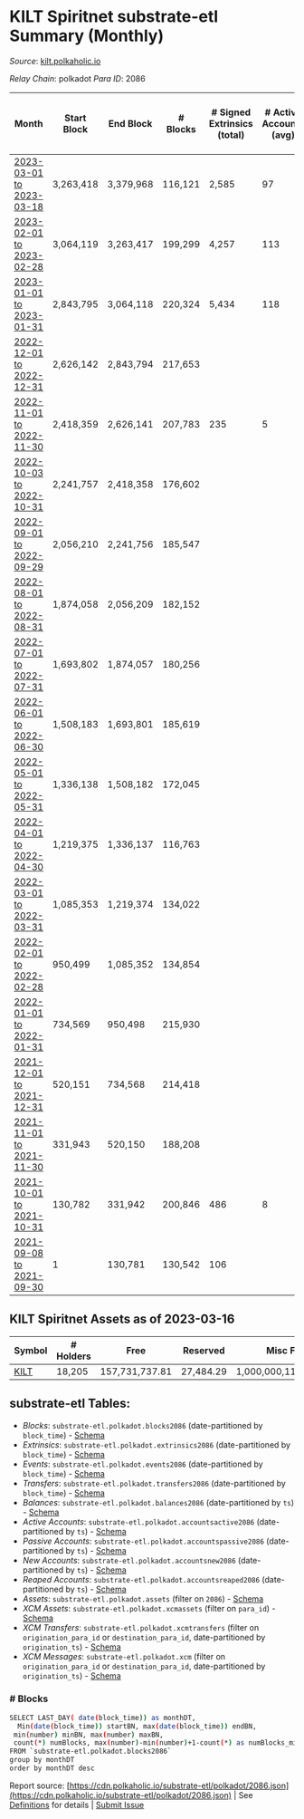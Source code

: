 # KILT Spiritnet substrate-etl Summary (Monthly)

_Source_: [kilt.polkaholic.io](https://kilt.polkaholic.io)

*Relay Chain*: polkadot
*Para ID*: 2086



| Month | Start Block | End Block | # Blocks | # Signed Extrinsics (total) | # Active Accounts (avg) | # Addresses with Balances (max) | Issues |
| ----- | ----------- | --------- | -------- | --------------------------- | ----------------------- | ------------------------------- | ------ |
| [2023-03-01 to 2023-03-18](/polkadot/2086-kilt/2023-03-31.md) | 3,263,418 | 3,379,968 | 116,121 | 2,585 | 97 | 18,210 | - 430 (0.37%) |   
| [2023-02-01 to 2023-02-28](/polkadot/2086-kilt/2023-02-28.md) | 3,064,119 | 3,263,417 | 199,299 | 4,257 | 113 | 18,081 | -   |   
| [2023-01-01 to 2023-01-31](/polkadot/2086-kilt/2023-01-31.md) | 2,843,795 | 3,064,118 | 220,324 | 5,434 | 118 | 17,920 | -   |   
| [2022-12-01 to 2022-12-31](/polkadot/2086-kilt/2022-12-31.md) | 2,626,142 | 2,843,794 | 217,653 |  |  | 17,633 | -   |   
| [2022-11-01 to 2022-11-30](/polkadot/2086-kilt/2022-11-30.md) | 2,418,359 | 2,626,141 | 207,783 | 235 | 5 | 17,353 | -   |   
| [2022-10-03 to 2022-10-31](/polkadot/2086-kilt/2022-10-31.md) | 2,241,757 | 2,418,358 | 176,602 |  |  | 16,730 | -   |   
| [2022-09-01 to 2022-09-29](/polkadot/2086-kilt/2022-09-30.md) | 2,056,210 | 2,241,756 | 185,547 |  |  | 16,553 | -   |   
| [2022-08-01 to 2022-08-31](/polkadot/2086-kilt/2022-08-31.md) | 1,874,058 | 2,056,209 | 182,152 |  |  | 16,411 | -   |   
| [2022-07-01 to 2022-07-31](/polkadot/2086-kilt/2022-07-31.md) | 1,693,802 | 1,874,057 | 180,256 |  |  | 16,097 | -   |   
| [2022-06-01 to 2022-06-30](/polkadot/2086-kilt/2022-06-30.md) | 1,508,183 | 1,693,801 | 185,619 |  |  | 15,231 | -   |   
| [2022-05-01 to 2022-05-31](/polkadot/2086-kilt/2022-05-31.md) | 1,336,138 | 1,508,182 | 172,045 |  |  | 15,037 | -   |   
| [2022-04-01 to 2022-04-30](/polkadot/2086-kilt/2022-04-30.md) | 1,219,375 | 1,336,137 | 116,763 |  |  | 14,474 | -   |   
| [2022-03-01 to 2022-03-31](/polkadot/2086-kilt/2022-03-31.md) | 1,085,353 | 1,219,374 | 134,022 |  |  | 13,421 | -   |   
| [2022-02-01 to 2022-02-28](/polkadot/2086-kilt/2022-02-28.md) | 950,499 | 1,085,352 | 134,854 |  |  | 12,553 | -   |   
| [2022-01-01 to 2022-01-31](/polkadot/2086-kilt/2022-01-31.md) | 734,569 | 950,498 | 215,930 |  |  | 12,281 | -   |   
| [2021-12-01 to 2021-12-31](/polkadot/2086-kilt/2021-12-31.md) | 520,151 | 734,568 | 214,418 |  |  | 11,669 | -   |   
| [2021-11-01 to 2021-11-30](/polkadot/2086-kilt/2021-11-30.md) | 331,943 | 520,150 | 188,208 |  |  | 10,423 | -   |   
| [2021-10-01 to 2021-10-31](/polkadot/2086-kilt/2021-10-31.md) | 130,782 | 331,942 | 200,846 | 486 | 8 | 320 | [object Object] 315 (0.16%) |   
| [2021-09-08 to 2021-09-30](/polkadot/2086-kilt/2021-09-30.md) | 1 | 130,781 | 130,542 | 106 |  |  | [object Object] 239 (0.18%) |   

## KILT Spiritnet Assets as of 2023-03-16



| Symbol | # Holders | Free | Reserved | Misc Frozen | Frozen | Price | AssetID | 
| ----- | --------- | ---- | -------- | ----------- | ------ | ----- | --- |
| [KILT](/polkadot/assets/KILT) | 18,205 | 157,731,737.81  | 27,484.29  | 1,000,000,117,135,745.2   | 75,730,773.56  |  |   `{"Token":"KILT"}` | 

## substrate-etl Tables:

* _Blocks_: `substrate-etl.polkadot.blocks2086` (date-partitioned by `block_time`) - [Schema](/schema/balances.json)
* _Extrinsics_: `substrate-etl.polkadot.extrinsics2086` (date-partitioned by `block_time`) - [Schema](/schema/extrinsics.json)
* _Events_: `substrate-etl.polkadot.events2086` (date-partitioned by `block_time`) - [Schema](/schema/events.json)
* _Transfers_: `substrate-etl.polkadot.transfers2086` (date-partitioned by `block_time`) - [Schema](/schema/transfers.json)
* _Balances_: `substrate-etl.polkadot.balances2086` (date-partitioned by `ts`) - [Schema](/schema/balances.json)
* _Active Accounts_: `substrate-etl.polkadot.accountsactive2086` (date-partitioned by `ts`) - [Schema](/schema/accountsactive.json)
* _Passive Accounts_: `substrate-etl.polkadot.accountspassive2086` (date-partitioned by `ts`) - [Schema](/schema/accountspassive.json)
* _New Accounts_: `substrate-etl.polkadot.accountsnew2086` (date-partitioned by `ts`) - [Schema](/schema/accountsnew.json)
* _Reaped Accounts_: `substrate-etl.polkadot.accountsreaped2086` (date-partitioned by `ts`) - [Schema](/schema/accountsreaped.json)
* _Assets_: `substrate-etl.polkadot.assets` (filter on `2086`) - [Schema](/schema/assets.json)
* _XCM Assets_: `substrate-etl.polkadot.xcmassets` (filter on `para_id`) - [Schema](/schema/xcmassets.json)
* _XCM Transfers_: `substrate-etl.polkadot.xcmtransfers` (filter on `origination_para_id` or `destination_para_id`, date-partitioned by `origination_ts`) - [Schema](/schema/xcmtransfers.json)
* _XCM Messages_: `substrate-etl.polkadot.xcm` (filter on `origination_para_id` or `destination_para_id`, date-partitioned by `origination_ts`) - [Schema](/schema/xcm.json)

### # Blocks
```bash
SELECT LAST_DAY( date(block_time)) as monthDT,
  Min(date(block_time)) startBN, max(date(block_time)) endBN, 
 min(number) minBN, max(number) maxBN, 
 count(*) numBlocks, max(number)-min(number)+1-count(*) as numBlocks_missing 
FROM `substrate-etl.polkadot.blocks2086` 
group by monthDT 
order by monthDT desc
```


Report source: [https://cdn.polkaholic.io/substrate-etl/polkadot/2086.json](https://cdn.polkaholic.io/substrate-etl/polkadot/2086.json) | See [Definitions](/DEFINITIONS.md) for details | [Submit Issue](https://github.com/colorfulnotion/substrate-etl/issues)
